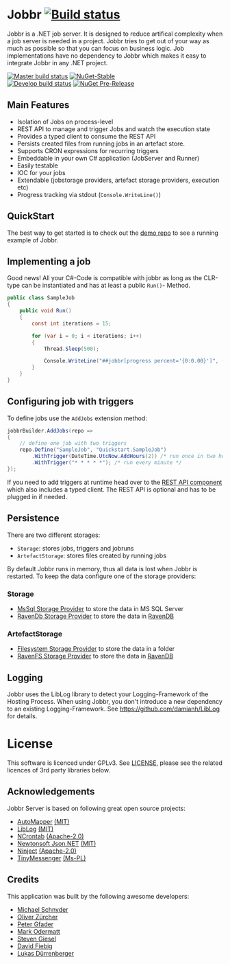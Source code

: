 # Jobbr [![Build status](https://img.shields.io/appveyor/build/jobbr/jobbr-server/develop.svg?label=develop)](https://ci.appveyor.com/project/Jobbr/jobbr-server)

Jobbr is a .NET job server. It is designed to reduce artifical complexity when a job server is needed in a project. Jobbr tries to get out of your way as much as possible so that you can focus on business logic. Job implementations have no dependency to Jobbr which makes it easy to integrate Jobbr in any .NET project.

[![Master build status](https://img.shields.io/appveyor/ci/Jobbr/jobbr-server/master.svg?label=master)](https://ci.appveyor.com/project/Jobbr/jobbr-server) 
[![NuGet-Stable](https://img.shields.io/nuget/v/Jobbr.Server.svg?label=NuGet%20stable)](https://www.nuget.org/packages/Jobbr.Server)  
[![Develop build status](https://img.shields.io/appveyor/ci/Jobbr/jobbr-server/develop.svg?label=develop)](https://ci.appveyor.com/project/Jobbr/jobbr-server) 
[![NuGet Pre-Release](https://img.shields.io/nuget/vpre/Jobbr.Server.svg?label=NuGet%20pre)](https://www.nuget.org/packages/Jobbr.Server)

## Main Features

* Isolation of Jobs on process-level
* REST API to manage and trigger Jobs and watch the execution state
* Provides a typed client to consume the REST API
* Persists created files from running jobs in an artefact store.
* Supports CRON expressions for recurring triggers
* Embeddable in your own C# application (JobServer and Runner)
* Easily testable
* IOC for your jobs
* Extendable (jobstorage providers, artefact storage providers, execution etc)
* Progress tracking via stdout (`Console.WriteLine()`)

## QuickStart

The best way to get started is to check out the [demo repo](https://github.com/jobbrIO/demo) to see a running example of Jobbr.

## Implementing a job

Good news! All your C#-Code is compatible with jobbr as long as the CLR-type can be instantiated and has at least a public `Run()`- Method.

```c#
public class SampleJob
{
    public void Run()
    {
        const int iterations = 15;

        for (var i = 0; i < iterations; i++)
        {
            Thread.Sleep(500);

            Console.WriteLine("##jobbr[progress percent='{0:0.00}']", (double)(i + 1) / iterations * 100); // optional: report progress
        }
    }
}
```

## Configuring job with triggers

To define jobs use the `AddJobs` extension method:
```c#
jobbrBuilder.AddJobs(repo =>
{
    // define one job with two triggers
    repo.Define("SampleJob", "Quickstart.SampleJob")
        .WithTrigger(DateTime.UtcNow.AddHours(2)) /* run once in two hours */
        .WithTrigger("* * * * *"); /* run every minute */
});

``` 

If you need to add triggers at runtime head over to the [REST API component](https://github.com/jobbrIO/jobbr-webapi) which also includes a typed client. The REST API is optional and has to be plugged in if needed.

## Persistence

There are two different storages: 

- `Storage`: stores jobs, triggers and jobruns
- `ArtefactStorage`: stores files created by running jobs

By default Jobbr runs in memory, thus all data is lost when Jobbr is restarted. To keep the data configure one of the storage providers:

### Storage

- [MsSql Storage Provider](https://github.com/jobbrIO/jobbr-server-mssql) to store the data in MS SQL Server
- [RavenDb Storage Provider](https://github.com/jobbrIO/jobbr-server-ravendb) to store the data in [RavenDB](http://ravendb.net)

### ArtefactStorage

- [Filesystem Storage Provider](https://github.com/jobbrIO/jobbr-artefactstorage-filesystem) to store the data in a folder
- [RavenFS Storage Provider](https://github.com/jobbrIO/jobbr-artefactstorage-ravenfs) to store the data in [RavenDB](http://ravendb.net)

## Logging

Jobbr uses the LibLog library to detect your Logging-Framework of the Hosting Process. When using Jobbr, you don't introduce a new dependency to an existing Logging-Framework. See https://github.com/damianh/LibLog for details.

# License

This software is licenced under GPLv3. See [LICENSE](LICENSE), please see the related licences of 3rd party libraries below.

## Acknowledgements

Jobbr Server is based on following great open source projects:
* [AutoMapper](https://github.com/AutoMapper/AutoMapper]) [(MIT)](https://github.com/AutoMapper/AutoMapper/blob/master/LICENSE.txt)
* [LibLog](https://github.com/damianh/LibLog) [(MIT)](https://github.com/damianh/LibLog/blob/master/licence.txt)
* [NCrontab](https://github.com/atifaziz/NCrontab) [(Apache-2.0)](https://github.com/atifaziz/NCrontab/blob/master/COPYING.txt)
* [Newtonsoft Json.NET](https://github.com/JamesNK/Newtonsoft.Json) [(MIT)](https://github.com/JamesNK/Newtonsoft.Json/blob/master/LICENSE.md)
* [Ninject](https://github.com/ninject/Ninject) [(Apache-2.0)](https://github.com/ninject/ninject/blob/master/LICENSE.txt)
* [TinyMessenger](https://github.com/grumpydev/TinyMessenger/blob/master/licence.txt) [(Ms-PL)](https://github.com/grumpydev/TinyMessenger/blob/master/licence.txt)

## Credits

This application was built by the following awesome developers:
* [Michael Schnyder](https://github.com/michaelschnyder)
* [Oliver Zürcher](https://github.com/olibanjoli)
* [Peter Gfader](https://twitter.com/peitor)
* [Mark Odermatt](https://github.com/mo85)
* [Steven Giesel](https://github.com/linkdotnet)
* [David Fiebig](https://github.com/david-fiebig)
* [Lukas Dürrenberger](https://github.com/eXpl0it3r)
